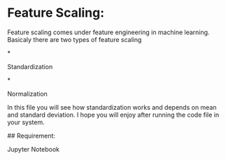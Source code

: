 # Feature Scaling:
<p>Feature scaling comes under feature engineering in machine learning. Basicaly there are two types of feature scaling</p>
* <p>Standardization</p>
* <p>Normalization</p>
<p>In this file you will see how standardization works and depends on mean and standard deviation.
   I hope you will enjoy after running the code file in your system.</p>
## Requirement:
<p> Jupyter Notebook</p>
